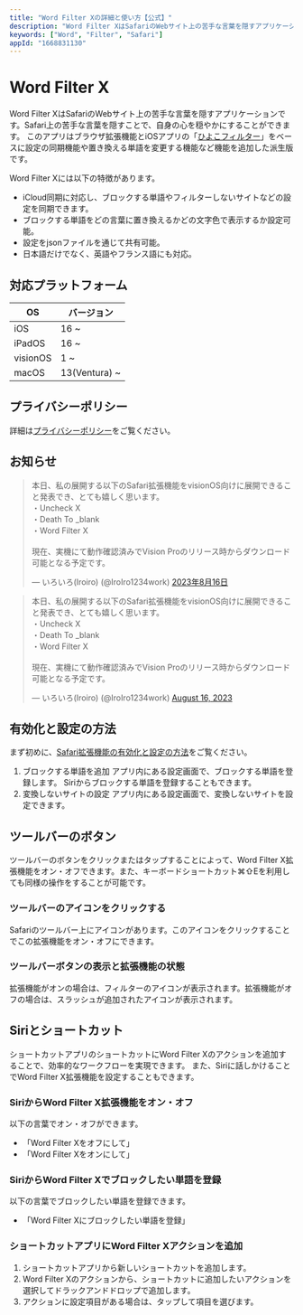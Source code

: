 ```yaml
---
title: "Word Filter Xの詳細と使い方【公式】"
description: "Word Filter XはSafariのWebサイト上の苦手な言葉を隠すアプリケーションです。Safari上の苦手な言葉を隠すことで、自身の心を穏やかにすることができます。このアプリはブラウザ拡張機能とiOSアプリの「ひよこフィルター」をベースに設定の同期機能や置き換える単語を変更する機能など機能を追加した派生版です。"
keywords: ["Word", "Filter", "Safari"]
appId: "1668831130"
---
```


# Word Filter X


Word Filter XはSafariのWebサイト上の苦手な言葉を隠すアプリケーションです。Safari上の苦手な言葉を隠すことで、自身の心を穏やかにすることができます。
このアプリはブラウザ拡張機能とiOSアプリの「[ひよこフィルター](https://bondavi.jp/)」をベースに設定の同期機能や置き換える単語を変更する機能など機能を追加した派生版です。

Word Filter Xには以下の特徴があります。
- iCloud同期に対応し、ブロックする単語やフィルターしないサイトなどの設定を同期できます。
- ブロックする単語をどの言葉に置き換えるかどの文字色で表示するか設定可能。
- 設定をjsonファイルを通じて共有可能。
- 日本語だけでなく、英語やフランス語にも対応。

## 対応プラットフォーム
| OS       | バージョン   |
| -------- | ------------ |
| iOS      | 16 ~         |
| iPadOS   | 16 ~         |
| visionOS | 1 ~          |
| macOS    | 13(Ventura) ~ |

## プライバシーポリシー
詳細は[プライバシーポリシー](/privacy)をご覧ください。

## お知らせ
<div class="isLightMode">
    <blockquote class="twitter-tweet" data-lang="ja">
        <p lang="ja" dir="ltr">本日、私の展開する以下のSafari拡張機能をvisionOS向けに展開できること発表でき、とても嬉しく思います。<br>・Uncheck
            X<br>・Death To _blank<br>・Word Filter X<br><br>現在、実機にて動作確認済みでVision
            Proのリリース時からダウンロード可能となる予定です。</p>&mdash; いろいろ(Iroiro) (@IroIro1234work) <a
            href="https://twitter.com/IroIro1234work/status/1691774413916852735?ref_src=twsrc%5Etfw">2023年8月16日</a>
    </blockquote>
</div>
<div class="isDarkMode">
    <blockquote class="twitter-tweet isDarkMode" data-theme="dark">
        <p lang="ja" dir="ltr">本日、私の展開する以下のSafari拡張機能をvisionOS向けに展開できること発表でき、とても嬉しく思います。<br>・Uncheck
            X<br>・Death To _blank<br>・Word Filter X<br><br>現在、実機にて動作確認済みでVision
            Proのリリース時からダウンロード可能となる予定です。</p>&mdash; いろいろ(Iroiro) (@IroIro1234work) <a
            href="https://twitter.com/IroIro1234work/status/1691774413916852735?ref_src=twsrc%5Etfw">August
            16, 2023</a>
    </blockquote>
</div>

## 有効化と設定の方法
まず初めに、[Safari拡張機能の有効化と設定の方法](/product/tips/safari_settings)をご覧ください。
1. ブロックする単語を追加
アプリ内にある設定画面で、ブロックする単語を登録します。
Siriからブロックする単語を登録することもできます。
2. 変換しないサイトの設定
アプリ内にある設定画面で、変換しないサイトを設定できます。

## ツールバーのボタン
ツールバーのボタンをクリックまたはタップすることによって、Word Filter X拡張機能をオン・オフできます。また、キーボードショートカット⌘⇧Eを利用しても同様の操作をすることが可能です。
### ツールバーのアイコンをクリックする
Safariのツールバー上にアイコンがあります。このアイコンをクリックすることでこの拡張機能をオン・オフにできます。
### ツールバーボタンの表示と拡張機能の状態
拡張機能がオンの場合は、フィルターのアイコンが表示されます。拡張機能がオフの場合は、スラッシュが追加されたアイコンが表示されます。

## Siriとショートカット
ショートカットアプリのショートカットにWord Filter Xのアクションを追加することで、効率的なワークフローを実現できます。
また、Siriに話しかけることでWord Filter X拡張機能を設定することもできます。
### SiriからWord Filter X拡張機能をオン・オフ
以下の言葉でオン・オフができます。
- 「Word Filter Xをオフにして」
- 「Word Filter Xをオンにして」
### SiriからWord Filter Xでブロックしたい単語を登録
以下の言葉でブロックしたい単語を登録できます。
- 「Word Filter Xにブロックしたい単語を登録」
### ショートカットアプリにWord Filter Xアクションを追加
1. ショートカットアプリから新しいショートカットを追加します。
2. Word Filter Xのアクションから、ショートカットに追加したいアクションを選択してドラックアンドドロップで追加します。
3. アクションに設定項目がある場合は、タップして項目を選びます。